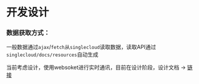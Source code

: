 # 开发设计

### 数据获取方式：

一般数据通过`ajax`/`fetch`从`singlecloud`读取数据，读取API通过`singlecloud/docs/resources`自动生成

当前考虑设计，使用websoket进行实时通讯，目前在设计阶段，设计文档 -> [链接](./design/realtime.md)








